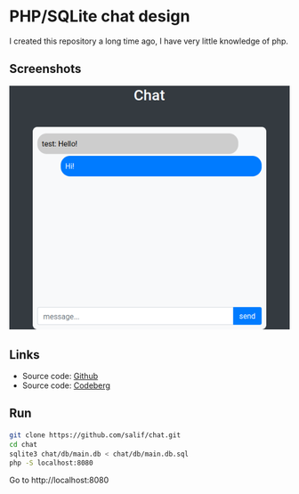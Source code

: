 # PHP/SQLite chat design

I created this repository a long time ago, I have very little knowledge of php.

## Screenshots

![screenshot](./media/chat.png)

## Links

- Source code: [Github](https://github.com/salif/chat)
- Source code: [Codeberg](https://codeberg.org/salif/chat)

## Run

```bash
git clone https://github.com/salif/chat.git
cd chat
sqlite3 chat/db/main.db < chat/db/main.db.sql
php -S localhost:8080
```

Go to http://localhost:8080

